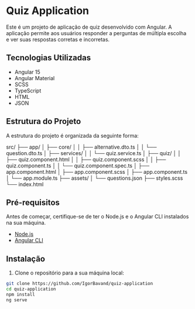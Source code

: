 # Quiz Application

Este é um projeto de aplicação de quiz desenvolvido com Angular. A aplicação permite aos usuários responder a perguntas de múltipla escolha e ver suas respostas corretas e incorretas.

## Tecnologias Utilizadas

- Angular 15
- Angular Material
- SCSS
- TypeScript
- HTML
- JSON

## Estrutura do Projeto

A estrutura do projeto é organizada da seguinte forma:

src/
├── app/
│ ├── core/
│ │ ├── alternative.dto.ts
│ │ └── question.dto.ts
│ ├── services/
│ │ └── quiz.service.ts
│ ├── quiz/
│ │ ├── quiz.component.html
│ │ ├── quiz.component.scss
│ │ ├── quiz.component.ts
│ │ └── quiz.component.spec.ts
│ ├── app.component.html
│ ├── app.component.scss
│ ├── app.component.ts
│ └── app.module.ts
├── assets/
│ └── questions.json
├── styles.scss
└── index.html

## Pré-requisitos

Antes de começar, certifique-se de ter o Node.js e o Angular CLI instalados na sua máquina.

- [Node.js](https://nodejs.org/)
- [Angular CLI](https://angular.io/cli)

## Instalação

1. Clone o repositório para a sua máquina local:

```bash
git clone https://github.com/IgorBavand/quiz-application
cd quiz-application
npm install
ng serve
